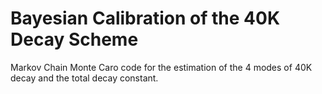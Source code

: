 # Bayesian Calibration of the 40K Decay Scheme
Markov Chain Monte Caro code for the estimation of the 4 modes of 40K decay and the total decay constant. 

